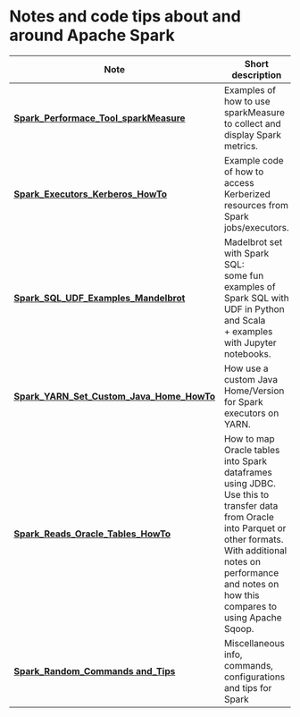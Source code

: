 # Notes and code tips about and around Apache Spark

| Note                        | Short description
| -------------------------- | -------------------------------------------------------------------------------------
| [**Spark_Performace_Tool_sparkMeasure**](Spark_Performace_Tool_sparkMeasure.md)|Examples of how to use sparkMeasure to collect and display Spark metrics.
| [**Spark_Executors_Kerberos_HowTo**](Spark_Executors_Kerberos_HowTo.md) | Example code of how to access Kerberized resources from Spark jobs/executors.
| [**Spark_SQL_UDF_Examples_Mandelbrot**](Spark_SQL_UDF_examples_Mandelbrot) | Madelbrot set with Spark SQL:<br>some fun examples of Spark SQL with UDF in Python and Scala<br> + examples with Jupyter notebooks.
| [**Spark_YARN_Set_Custom_Java_Home_HowTo**](Spark_Set_Java_Home_Howto.md) | How use a custom Java Home/Version for Spark executors on YARN.
| [**Spark_Reads_Oracle_Tables_HowTo**](Spark_Oracle_JDBC_Howto.md) | How to map Oracle tables into Spark dataframes using JDBC. Use this to transfer data from Oracle into Parquet or other formats. With additional notes on performance and notes on how this compares to using Apache Sqoop.
| [**Spark_Random_Commands and_Tips**](Spark_Misc_Info.md) | Miscellaneous info, commands, configurations and tips for Spark
